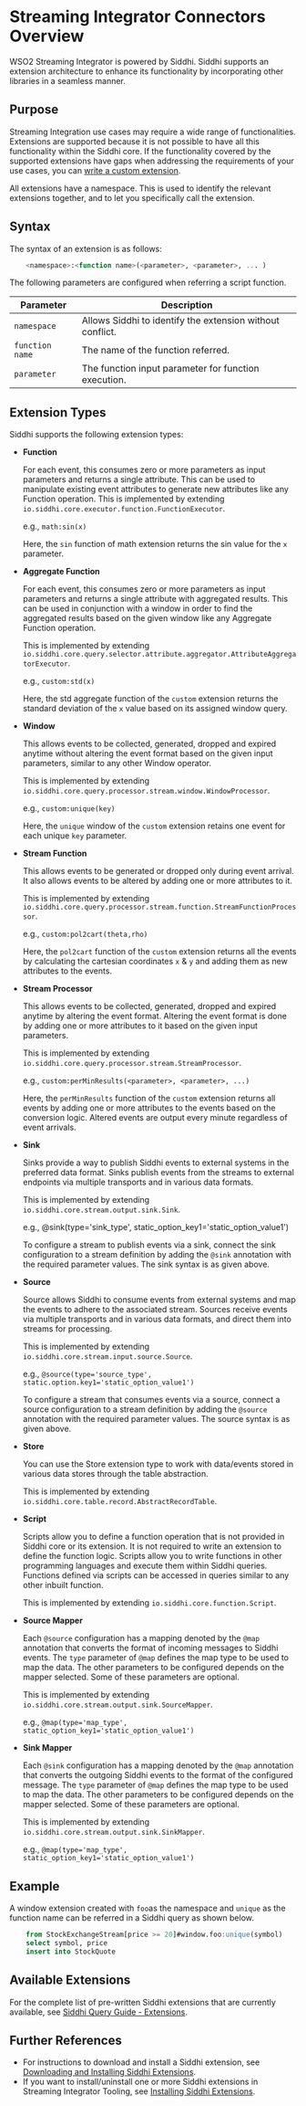 # Streaming Integrator Connectors Overview

WSO2 Streaming Integrator is powered by Siddhi. Siddhi supports an extension architecture to enhance its functionality by incorporating other libraries in a seamless manner.

## Purpose

Streaming Integration use cases may require a wide range of functionalities. Extensions are supported because it is not possible to have all this functionality within the Siddhi core. If the functionality covered by the supported extensions have gaps when addressing the requirements of your use cases, you can [write a custom extension]({{base_path}}/streaming/connectors/writing-custom-siddhi-extensions.md).

All extensions have a namespace. This is used to identify the relevant extensions together, and to let you specifically call the extension.


## Syntax

The syntax of an extension is as follows:

```sql
    <namespace>:<function name>(<parameter>, <parameter>, ... )
```

The following parameters are configured when referring a script function.

|**Parameter**  |**Description**                                          |
|---------------|---------------------------------------------------------|
|`namespace`    |Allows Siddhi to identify the extension without conflict.|
|`function name`|The name of the function referred.                       |
|`parameter`    |The function input parameter for function execution.     |

## Extension Types

Siddhi supports the following extension types:

- **Function**

    For each event, this consumes zero or more parameters as input parameters and returns a single attribute. This can be used to manipulate existing event attributes to generate new attributes like any Function operation.
    This is implemented by extending `io.siddhi.core.executor.function.FunctionExecutor`.
    
    e.g., `math:sin(x)`
    
    Here, the `sin` function of math extension returns the sin value for the `x` parameter.
    
- **Aggregate Function**

    For each event, this consumes zero or more parameters as input parameters and returns a single attribute with aggregated results. This can be used in conjunction with a window in order to find the aggregated results based on the given window like any Aggregate Function operation.
    
    This is implemented by extending `io.siddhi.core.query.selector.attribute.aggregator.AttributeAggregatorExecutor`.
    
    e.g., `custom:std(x)`
    
    Here, the std aggregate function of the `custom` extension returns the standard deviation of the `x` value based on its assigned window query.

- **Window**

    This allows events to be collected, generated, dropped and expired anytime without altering the event format based on the given input parameters, similar to any other Window operator.
    
    This is implemented by extending `io.siddhi.core.query.processor.stream.window.WindowProcessor`.
    
    e.g., `custom:unique(key)`
    
    Here, the `unique` window of the `custom` extension retains one event for each unique `key` parameter.
    
- **Stream Function**

    This allows events to be generated or dropped only during event arrival. It also allows events to be altered by adding one or more attributes to it.
    
    This is implemented by extending `io.siddhi.core.query.processor.stream.function.StreamFunctionProcessor`.
    
    e.g., `custom:pol2cart(theta,rho)`
    
    Here, the `pol2cart` function of the `custom` extension returns all the events by calculating the cartesian coordinates `x` & `y` and adding them as new attributes to the events.

- **Stream Processor**

    This allows events to be collected, generated, dropped and expired anytime by altering the event format. Altering the event format is done by adding one or more attributes to it based on the given input parameters.
    
    This is implemented by extending `io.siddhi.core.query.processor.stream.StreamProcessor`.
    
    e.g., `custom:perMinResults(<parameter>, <parameter>, ...)`
    
    Here, the `perMinResults` function of the `custom` extension returns all events by adding one or more attributes to the events based on the conversion logic. Altered events are output every minute regardless of event arrivals.

- **Sink**

    Sinks provide a way to publish Siddhi events to external systems in the preferred data format. Sinks publish events from the streams to external endpoints via multiple transports and in various data formats.
    
    This is implemented by extending `io.siddhi.core.stream.output.sink.Sink`.
    
    e.g., @sink(type='sink_type', static_option_key1='static_option_value1')
    
    To configure a stream to publish events via a sink, connect the sink configuration to a stream definition by adding the `@sink` annotation with the required parameter values. The sink syntax is as given above.

- **Source**

    Source allows Siddhi to consume events from external systems and map the events to adhere to the associated stream. Sources receive events via multiple transports and in various data formats, and direct them into streams for processing.
    
    This is implemented by extending `io.siddhi.core.stream.input.source.Source`.
    
    e.g., `@source(type='source_type', static.option.key1='static_option_value1')`
    
    To configure a stream that consumes events via a source, connect a source configuration to a stream definition by adding the `@source` annotation with the required parameter values. The source syntax is as given above.
    
- **Store**

    You can use the Store extension type to work with data/events stored in various data stores through the table abstraction.
    
    This is implemented by extending `io.siddhi.core.table.record.AbstractRecordTable`.

- **Script**

    Scripts allow you to define a function operation that is not provided in Siddhi core or its extension. It is not required to write an extension to define the function logic. Scripts allow you to write functions in other programming languages and execute them within Siddhi queries. Functions defined via scripts can be accessed in queries similar to any other inbuilt function.
    
    This is implemented by extending `io.siddhi.core.function.Script`.

- **Source Mapper**

    Each `@source` configuration has a mapping denoted by the `@map` annotation that converts the format of incoming messages to Siddhi events. The `type` parameter of `@map` defines the map type to be used to map the data. The other parameters to be configured depends on the mapper selected. Some of these parameters are optional.
    
    This is implemented by extending `io.siddhi.core.stream.output.sink.SourceMapper`.
    
    e.g., `@map(type='map_type', static_option_key1='static_option_value1')`

- **Sink Mapper**

    Each `@sink` configuration has a mapping denoted by the `@map` annotation that converts the outgoing Siddhi events to the format of the configured message. The `type` parameter of `@map` defines the map type to be used to map the data. The other parameters to be configured depends on the mapper selected. Some of these parameters are optional.
    
    This is implemented by extending `io.siddhi.core.stream.output.sink.SinkMapper`.
    
    e.g., `@map(type='map_type', static_option_key1='static_option_value1')`
    
## Example

A window extension created with `foo`as the namespace and `unique` as the function name can be referred in a Siddhi query as shown below.

```sql
    from StockExchangeStream[price >= 20]#window.foo:unique(symbol)
    select symbol, price
    insert into StockQuote
```

## Available Extensions

For the complete list of pre-written Siddhi extensions that are currently available, see [Siddhi Query Guide -  Extensions](https://siddhi.io/en/v5.0/docs/extensions/).

## Further References

- For instructions to download and install a Siddhi extension, see [Downloading and Installing Siddhi Extensions]({{base_path}}/streaming/connectors/downloading-and-installing-siddhi-extensions).
- If you want to install/uninstall one or more Siddhi extensions in Streaming Integrator Tooling, see [Installing Siddhi Extensions]({{base_path}}/develop/streaming-apps/installing-siddhi-extensions.md).